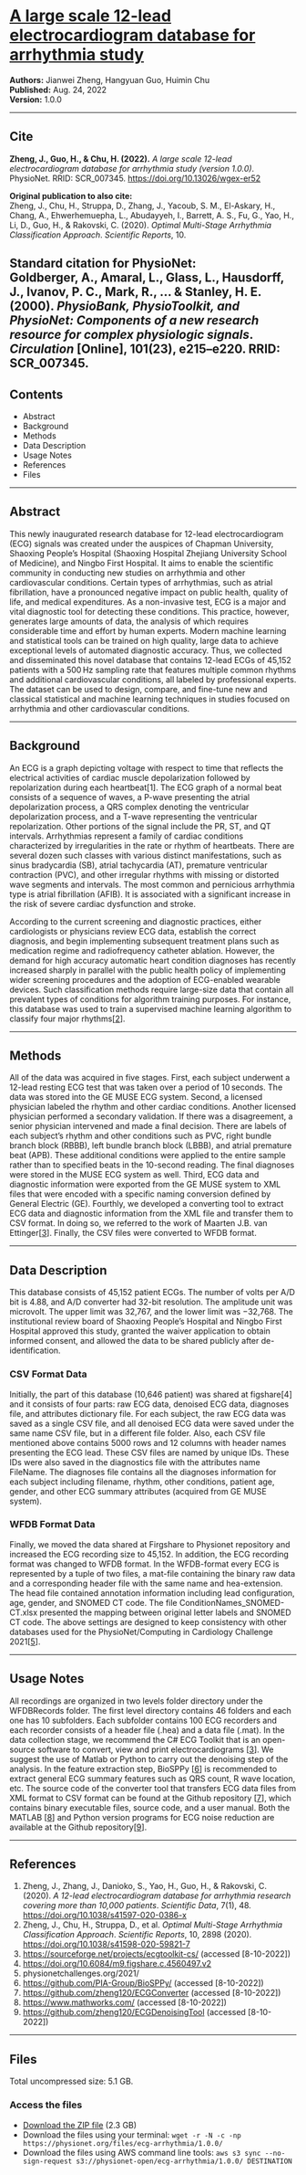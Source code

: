 # [A large scale 12-lead electrocardiogram database for arrhythmia study](https://physionet.org/content/ecg-arrhythmia/1.0.0/)

**Authors:** Jianwei Zheng, Hangyuan Guo, Huimin Chu  
**Published:** Aug. 24, 2022  
**Version:** 1.0.0  

---

## Cite

**Zheng, J., Guo, H., & Chu, H. (2022).** *A large scale 12-lead electrocardiogram database for arrhythmia study (version 1.0.0)*. PhysioNet. RRID: SCR_007345. https://doi.org/10.13026/wgex-er52  

**Original publication to also cite:**  
Zheng, J., Chu, H., Struppa, D., Zhang, J., Yacoub, S. M., El-Askary, H., Chang, A., Ehwerhemuepha, L., Abudayyeh, I., Barrett, A. S., Fu, G., Yao, H., Li, D., Guo, H., & Rakovski, C. (2020). *Optimal Multi-Stage Arrhythmia Classification Approach*. *Scientific Reports*, 10.  

**Standard citation for PhysioNet:**  
Goldberger, A., Amaral, L., Glass, L., Hausdorff, J., Ivanov, P. C., Mark, R., … & Stanley, H. E. (2000). *PhysioBank, PhysioToolkit, and PhysioNet: Components of a new research resource for complex physiologic signals*. *Circulation* [Online], 101(23), e215–e220. RRID: SCR_007345.  
---

## Contents

- Abstract  
- Background  
- Methods  
- Data Description  
- Usage Notes   
- References
- Files
---

## Abstract

This newly inaugurated research database for 12-lead electrocardiogram (ECG) signals was created under the auspices of Chapman University, Shaoxing People’s Hospital (Shaoxing Hospital Zhejiang University School of Medicine), and Ningbo First Hospital. It aims to enable the scientific community in conducting new studies on arrhythmia and other cardiovascular conditions. Certain types of arrhythmias, such as atrial fibrillation, have a pronounced negative impact on public health, quality of life, and medical expenditures. As a non-invasive test, ECG is a major and vital diagnostic tool for detecting these conditions. This practice, however, generates large amounts of data, the analysis of which requires considerable time and effort by human experts. Modern machine learning and statistical tools can be trained on high quality, large data to achieve exceptional levels of automated diagnostic accuracy. Thus, we collected and disseminated this novel database that contains 12-lead ECGs of 45,152 patients with a 500 Hz sampling rate that features multiple common rhythms and additional cardiovascular conditions, all labeled by professional experts. The dataset can be used to design, compare, and fine-tune new and classical statistical and machine learning techniques in studies focused on arrhythmia and other cardiovascular conditions.

---

## Background

An ECG is a graph depicting voltage with respect to time that reflects the electrical activities of cardiac muscle depolarization followed by repolarization during each heartbeat[1]. The ECG graph of a normal beat consists of a sequence of waves, a P-wave presenting the atrial depolarization process, a QRS complex denoting the ventricular depolarization process, and a T-wave representing the ventricular repolarization. Other portions of the signal include the PR, ST, and QT intervals. Arrhythmias represent a family of cardiac conditions characterized by irregularities in the rate or rhythm of heartbeats. There are several dozen such classes with various distinct manifestations, such as sinus bradycardia (SB), atrial tachycardia (AT), premature ventricular contraction (PVC), and other irregular rhythms with missing or distorted wave segments and intervals. The most common and pernicious arrhythmia type is atrial fibrillation (AFIB). It is associated with a significant increase in the risk of severe cardiac dysfunction and stroke.

According to the current screening and diagnostic practices, either cardiologists or physicians review ECG data, establish the correct diagnosis, and begin implementing subsequent treatment plans such as medication regime and radiofrequency catheter ablation. However, the demand for high accuracy automatic heart condition diagnoses has recently increased sharply in parallel with the public health policy of implementing wider screening procedures and the adoption of ECG-enabled wearable devices. Such classification methods require large-size data that contain all prevalent types of conditions for algorithm training purposes. For instance, this database was used to train a supervised machine learning algorithm to classify four major rhythms[[2](https://www.nature.com/articles/s41598-020-59821-7)].

---

## Methods

All of the data was acquired in five stages. First, each subject underwent a 12-lead resting ECG test that was taken over a period of 10 seconds. The data was stored into the GE MUSE ECG system. Second, a licensed physician labeled the rhythm and other cardiac conditions. Another licensed physician performed a secondary validation. If there was a disagreement, a senior physician intervened and made a final decision. There are labels of each subject’s rhythm and other conditions such as PVC, right bundle branch block (RBBB), left bundle branch block (LBBB), and atrial premature beat (APB). These additional conditions were applied to the entire sample rather than to specified beats in the 10-second reading. The final diagnoses were stored in the MUSE ECG system as well. Third, ECG data and diagnostic information were exported from the GE MUSE system to XML files that were encoded with a specific naming conversion defined by General Electric (GE). Fourthly, we developed a converting tool to extract ECG data and diagnostic information from the XML file and transfer them to CSV format. In doing so, we referred to the work of Maarten J.B. van Ettinger[[3](https://sourceforge.net/projects/ecgtoolkit-cs/)]. Finally, the CSV files were converted to WFDB format.

---

## Data Description

This database consists of 45,152 patient ECGs. The number of volts per A/D bit is 4.88, and A/D converter had 32-bit resolution. The amplitude unit was microvolt. The upper limit was 32,767, and the lower limit was −32,768. The institutional review board of Shaoxing People’s Hospital and Ningbo First Hospital approved this study, granted the waiver application to obtain informed consent, and allowed the data to be shared publicly after de-identification.

### CSV Format Data
Initially, the part of this database (10,646 patient) was shared at figshare[4] and it consists of four parts: raw ECG data, denoised ECG data, diagnoses file, and attributes dictionary file. For each subject, the raw ECG data was saved as a single CSV file, and all denoised ECG data were saved under the same name CSV file, but in a different file folder. Also, each CSV file mentioned above contains 5000 rows and 12 columns with header names presenting the ECG lead. These CSV files are named by unique IDs. These IDs were also saved in the diagnostics file with the attributes name FileName. The diagnoses file contains all the diagnoses information for each subject including filename, rhythm, other conditions, patient age, gender, and other ECG summary attributes (acquired from GE MUSE system).

### WFDB Format Data
Finally, we moved the data shared at Firgshare to Physionet repository and increased the ECG recording size to 45,152. In addition, the ECG recording format was changed to WFDB format. In the WFDB-format every ECG is represented by a tuple of two files, a mat-file containing the binary raw data and a corresponding header file with the same name and hea-extension. The head file contained annotation information including lead configuration, age, gender, and SNOMED CT code. The file ConditionNames_SNOMED-CT.xlsx presented the mapping between original letter labels and SNOMED CT code. The above settings are designed to keep consistency with other databases used for the PhysioNet/Computing in Cardiology Challenge 2021[[5](https://physionetchallenges.org/2021/)].

---

## Usage Notes

All recordings are organized in two levels folder directory under the WFDBRecords folder. The first level directory contains 46 folders and each one has 10 subfolders. Each subfolder contains 100 ECG recorders and each recorder consists of a header file (.hea) and a data file (.mat). In the data collection stage, we recommend the C# ECG Toolkit that is an open-source software to convert, view and print electrocardiograms [[3](https://sourceforge.net/projects/ecgtoolkit-cs/)]. We suggest the use of Matlab or Python to carry out the denoising step of the analysis. In the feature extraction step, BioSPPy [[6](https://github.com/PIA-Group/BioSPPy/)] is recommended to extract general ECG summary features such as QRS count, R wave location, etc. The source code of the converter tool that transfers ECG data files from XML format to CSV format can be found at the Github repository [[7](https://github.com/zheng120/ECGConverter)], which contains binary executable files, source code, and a user manual. Both the MATLAB [[8](https://www.mathworks.com/)] and Python version programs for ECG noise reduction are available at the Github repository[[9](https://github.com/zheng120/ECGDenoisingTool)].

---

## References

1. Zheng, J., Zhang, J., Danioko, S., Yao, H., Guo, H., & Rakovski, C. (2020). *A 12-lead electrocardiogram database for arrhythmia research covering more than 10,000 patients*. *Scientific Data*, 7(1), 48. https://doi.org/10.1038/s41597-020-0386-x  
2. Zheng, J., Chu, H., Struppa, D., et al. *Optimal Multi-Stage Arrhythmia Classification Approach*. *Scientific Reports*, 10, 2898 (2020). https://doi.org/10.1038/s41598-020-59821-7  
3. https://sourceforge.net/projects/ecgtoolkit-cs/ (accessed [8-10-2022])  
4. https://doi.org/10.6084/m9.figshare.c.4560497.v2  
5. physionetchallenges.org/2021/  
6. https://github.com/PIA-Group/BioSPPy/ (accessed [8-10-2022])  
7. https://github.com/zheng120/ECGConverter (accessed [8-10-2022])  
8. https://www.mathworks.com/ (accessed [8-10-2022])  
9. https://github.com/zheng120/ECGDenoisingTool (accessed [8-10-2022])

---

## Files

Total uncompressed size: 5.1 GB.

### Access the files
- [Download the ZIP file](https://physionet.org/content/ecg-arrhythmia/get-zip/1.0.0/) (2.3 GB)
- Download the files using your terminal: `wget -r -N -c -np https://physionet.org/files/ecg-arrhythmia/1.0.0/`
- Download the files using AWS command line tools: `aws s3 sync --no-sign-request s3://physionet-open/ecg-arrhythmia/1.0.0/ DESTINATION`
